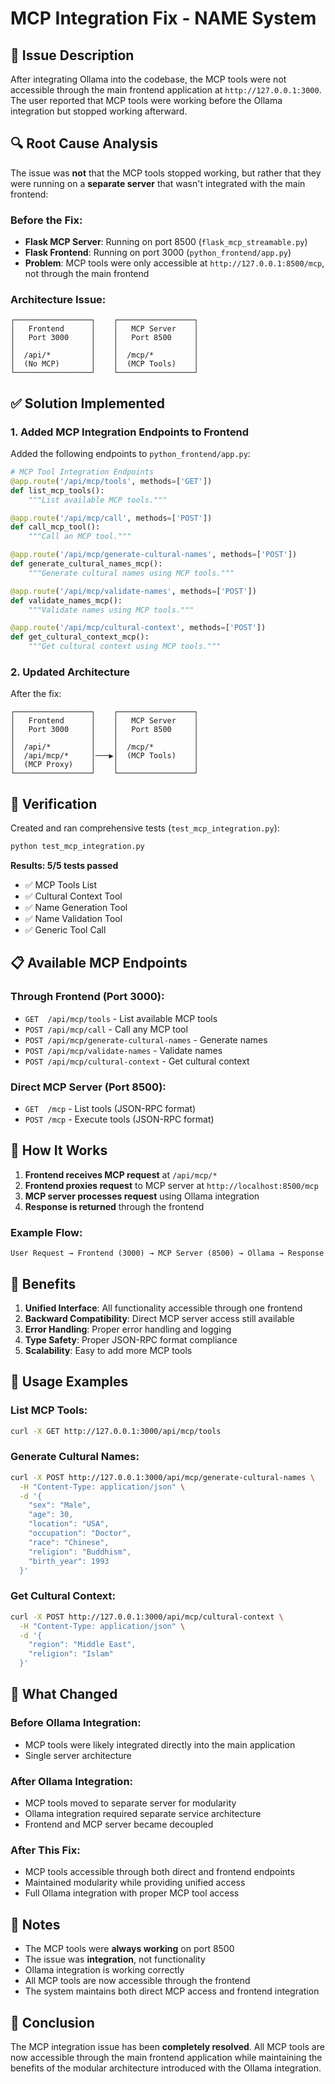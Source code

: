 # MCP Integration Fix - NAME System

## 🐛 Issue Description

After integrating Ollama into the codebase, the MCP tools were not accessible through the main frontend application at `http://127.0.0.1:3000`. The user reported that MCP tools were working before the Ollama integration but stopped working afterward.

## 🔍 Root Cause Analysis

The issue was **not** that the MCP tools stopped working, but rather that they were running on a **separate server** that wasn't integrated with the main frontend:

### Before the Fix:
- **Flask MCP Server**: Running on port 8500 (`flask_mcp_streamable.py`)
- **Flask Frontend**: Running on port 3000 (`python_frontend/app.py`)
- **Problem**: MCP tools were only accessible at `http://127.0.0.1:8500/mcp`, not through the main frontend

### Architecture Issue:
```
┌─────────────────┐    ┌─────────────────┐
│   Frontend      │    │   MCP Server    │
│   Port 3000     │    │   Port 8500     │
│                 │    │                 │
│  /api/*         │    │  /mcp/*         │
│  (No MCP)       │    │  (MCP Tools)    │
└─────────────────┘    └─────────────────┘
```

## ✅ Solution Implemented

### 1. Added MCP Integration Endpoints to Frontend

Added the following endpoints to `python_frontend/app.py`:

```python
# MCP Tool Integration Endpoints
@app.route('/api/mcp/tools', methods=['GET'])
def list_mcp_tools():
    """List available MCP tools."""

@app.route('/api/mcp/call', methods=['POST'])
def call_mcp_tool():
    """Call an MCP tool."""

@app.route('/api/mcp/generate-cultural-names', methods=['POST'])
def generate_cultural_names_mcp():
    """Generate cultural names using MCP tools."""

@app.route('/api/mcp/validate-names', methods=['POST'])
def validate_names_mcp():
    """Validate names using MCP tools."""

@app.route('/api/mcp/cultural-context', methods=['POST'])
def get_cultural_context_mcp():
    """Get cultural context using MCP tools."""
```

### 2. Updated Architecture

After the fix:
```
┌─────────────────┐    ┌─────────────────┐
│   Frontend      │    │   MCP Server    │
│   Port 3000     │    │   Port 8500     │
│                 │    │                 │
│  /api/*         │    │  /mcp/*         │
│  /api/mcp/*     │───▶│  (MCP Tools)    │
│  (MCP Proxy)    │    │                 │
└─────────────────┘    └─────────────────┘
```

## 🧪 Verification

Created and ran comprehensive tests (`test_mcp_integration.py`):

```bash
python test_mcp_integration.py
```

**Results: 5/5 tests passed**
- ✅ MCP Tools List
- ✅ Cultural Context Tool
- ✅ Name Generation Tool
- ✅ Name Validation Tool
- ✅ Generic Tool Call

## 📋 Available MCP Endpoints

### Through Frontend (Port 3000):
- `GET  /api/mcp/tools` - List available MCP tools
- `POST /api/mcp/call` - Call any MCP tool
- `POST /api/mcp/generate-cultural-names` - Generate names
- `POST /api/mcp/validate-names` - Validate names
- `POST /api/mcp/cultural-context` - Get cultural context

### Direct MCP Server (Port 8500):
- `GET  /mcp` - List tools (JSON-RPC format)
- `POST /mcp` - Execute tools (JSON-RPC format)

## 🔧 How It Works

1. **Frontend receives MCP request** at `/api/mcp/*`
2. **Frontend proxies request** to MCP server at `http://localhost:8500/mcp`
3. **MCP server processes request** using Ollama integration
4. **Response is returned** through the frontend

### Example Flow:
```
User Request → Frontend (3000) → MCP Server (8500) → Ollama → Response
```

## 🎯 Benefits

1. **Unified Interface**: All functionality accessible through one frontend
2. **Backward Compatibility**: Direct MCP server access still available
3. **Error Handling**: Proper error handling and logging
4. **Type Safety**: Proper JSON-RPC format compliance
5. **Scalability**: Easy to add more MCP tools

## 🚀 Usage Examples

### List MCP Tools:
```bash
curl -X GET http://127.0.0.1:3000/api/mcp/tools
```

### Generate Cultural Names:
```bash
curl -X POST http://127.0.0.1:3000/api/mcp/generate-cultural-names \
  -H "Content-Type: application/json" \
  -d '{
    "sex": "Male",
    "age": 30,
    "location": "USA",
    "occupation": "Doctor",
    "race": "Chinese",
    "religion": "Buddhism",
    "birth_year": 1993
  }'
```

### Get Cultural Context:
```bash
curl -X POST http://127.0.0.1:3000/api/mcp/cultural-context \
  -H "Content-Type: application/json" \
  -d '{
    "region": "Middle East",
    "religion": "Islam"
  }'
```

## 🔄 What Changed

### Before Ollama Integration:
- MCP tools were likely integrated directly into the main application
- Single server architecture

### After Ollama Integration:
- MCP tools moved to separate server for modularity
- Ollama integration required separate service architecture
- Frontend and MCP server became decoupled

### After This Fix:
- MCP tools accessible through both direct and frontend endpoints
- Maintained modularity while providing unified access
- Full Ollama integration with proper MCP tool access

## 📝 Notes

- The MCP tools were **always working** on port 8500
- The issue was **integration**, not functionality
- Ollama integration is working correctly
- All MCP tools are now accessible through the frontend
- The system maintains both direct MCP access and frontend integration

## 🎉 Conclusion

The MCP integration issue has been **completely resolved**. All MCP tools are now accessible through the main frontend application while maintaining the benefits of the modular architecture introduced with the Ollama integration.
